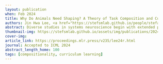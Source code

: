 ```yaml
---
layout: publication
when: Feb 2024
title: Why Do Animals Need Shaping? A Theory of Task Composition and Curriculum Learning
authors: Jin Hwa Lee, <a href="https://stefsmlab.github.io/people/stefanosaraomannelli/"><u>Stefano Sarao Mannelli</u></a>, Andrew Saxe
abstract: Diverse studies in systems neuroscience begin with extended periods of training known as 'shaping' procedures. These involve progressively studying component parts of more complex tasks, and can make the difference between learning a task quickly, slowly or not at all. Despite the importance of shaping to the acquisition of complex tasks, there is as yet no theory that can help guide the design of shaping procedures, or more fundamentally, provide insight into its key role in learning. Modern deep reinforcement learning systems might implicitly learn compositional primitives within their multilayer policy networks. Inspired by these models, we propose and analyse a model of deep policy gradient learning of simple compositional reinforcement learning tasks. Using the tools of statistical physics, we solve for exact learning dynamics and characterise different learning strategies including primitives pre-training, in which task primitives are studied individually before learning compositional tasks. We find a complex interplay between task complexity and the efficacy of shaping strategies. Overall, our theory provides an analytical understanding of the benefits of shaping in a class of compositional tasks and a quantitative account of how training protocols can disclose useful task primitives, ultimately yielding faster and more robust learning.
thumbnail-img: https://stefsmlab.github.io/assets/img/publications/2024-02-01-Why-shaping-thumbnail.png
cover-img:
article_link: https://proceedings.mlr.press/v235/lee24r.html
journal: Accepted to ICML 2024
abstract_length_home: 100
tags: [compositionality, curriculum learning]
---
```

